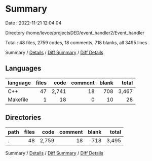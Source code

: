 # Summary

Date : 2022-11-21 12:04:04

Directory /home/levce/projectsDED/event_handler2/Event_handler

Total : 48 files,  2759 codes, 18 comments, 718 blanks, all 3495 lines

Summary / [Details](details.md) / [Diff Summary](diff.md) / [Diff Details](diff-details.md)

## Languages
| language | files | code | comment | blank | total |
| :--- | ---: | ---: | ---: | ---: | ---: |
| C++ | 47 | 2,741 | 18 | 708 | 3,467 |
| Makefile | 1 | 18 | 0 | 10 | 28 |

## Directories
| path | files | code | comment | blank | total |
| :--- | ---: | ---: | ---: | ---: | ---: |
| . | 48 | 2,759 | 18 | 718 | 3,495 |

Summary / [Details](details.md) / [Diff Summary](diff.md) / [Diff Details](diff-details.md)